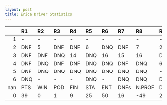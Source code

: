 ```yaml
---
layout: post 
title: Erica Driver Statistics
--- 
```


|     | R1   | R2   | R3   | R4   | R5   | R6   | R7   | R8     | R9   | R10   | R11   | R12   | Points   | Pos   |
|----:|:-----|:-----|:-----|:-----|:-----|:-----|:-----|:-------|:-----|:------|:------|:------|:---------|:------|
|   1 | -    | -    | -    | -    | -    | -    | -    | -      | -    | -     | -     | -     | nan      | nan   |
|   2 | DNF  | 5    | DNF  | DNF  | 6    | DNQ  | DNF  | 7      | 2    | DNF   | DNF   | DNF   | 33.0     | 14.0  |
|   3 | DNF  | DNF  | DNQ  | 14   | DNQ  | 16   | 15   | 16     | DNQ  | DNQ   | DNQ   | -     | 0.0      | 29.0  |
|   4 | DNF  | DNQ  | DNF  | DNF  | DNQ  | DNQ  | DNF  | DNQ    | 6    | DNQ   | DNQ   | DNF   | 6.0      | 21.0  |
|   5 | DNF  | DNQ  | DNQ  | DNQ  | DNQ  | DNQ  | DNQ  | DNQ    | -    | -     | -     | -     | 0.0      | 38.0  |
|   6 | DNQ  | -    | -    | -    | DNQ  | -    | DNQ  | DNQ    | DNQ  | DNF   | DNQ   | -     | 0.0      | 39.0  |
| nan | PTS  | WIN  | POD  | FIN  | STA  | ENT  | DNFs | N.PROF | DNQ  | %FIN  | PPR   | BST   | CHA      | RNK   |
|   0 | 39   | 0    | 1    | 9    | 25   | 50   | 16   | -49    | 25   | 36.0  | 0.78  | 2     | 0.0      | 35.0  |